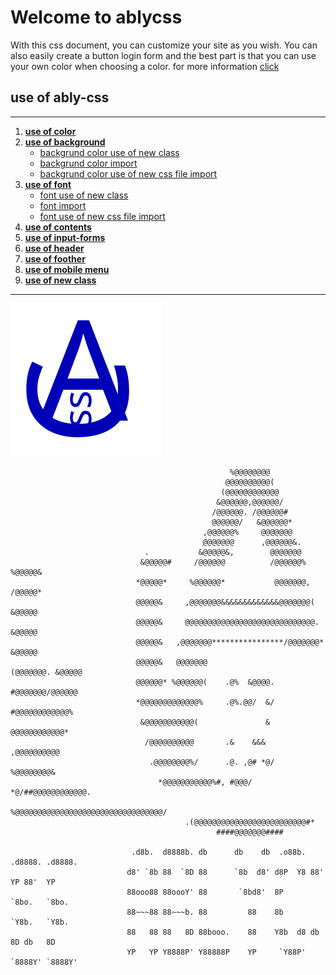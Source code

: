 # Welcome to ablycss
With this css document, you can customize your site as you wish. You can also easily create a button login form and the best part is that you can use your own color when choosing a color.
for more information [click](docs/docs.md)
## use of ably-css
---
1. **[use of color](docs/colors.md)**
2. **[use of background](colors.md)**
   - [backgrund color use of new class](colors.md)
   - [backgrund color import](colors.md)
   - [backgrund color use of new css file import](colors.md)
3. **[use of font](colors.md)**
   - [font use of new class](colors.md)
   - [font import](colors.md)
   - [font use of new css file import](colors.md)
4. **[use of contents](colors.md)**
5. **[use of input-forms](colors.md)**
6. **[use of header](colors.md)**
7. **[use of foother](colors.md)**
8. **[use of mobile menu](colors.md)**
9. **[use of new class](colors.md)**

---


![](img/ablycss.svg)

                                                     %@@@@@@@@                                      
                                                    @@@@@@@@@@(                                     
                                                   (@@@@@@@@@@@@                                    
                                                  &@@@@@@,@@@@@@/                                   
                                                 /@@@@@@. /@@@@@@#                                  
                                                 @@@@@@/   &@@@@@@*                                 
                                               ,@@@@@@%     @@@@@@@                                 
                                               @@@@@@@      ,@@@@@@&.                               
                                  .           &@@@@@&,        @@@@@@@                               
                                 &@@@@@#     /@@@@@@          /@@@@@@%    %@@@@@&                   
                                *@@@@@*     %@@@@@@*           @@@@@@@,    /@@@@@*                  
                                @@@@@&     ,@@@@@@@&&&&&&&&&&&&&@@@@@@@(    &@@@@@                  
                                @@@@@&     @@@@@@@@@@@@@@@@@@@@@@@@@@@@@.   &@@@@@                  
                                @@@@@&   ,@@@@@@@****************/@@@@@@@*  &@@@@@                  
                                @@@@@&   @@@@@@@                  (@@@@@@@. &@@@@@                  
                                @@@@@@* %@@@@@@(    .@%  &@@@@.    #@@@@@@@/@@@@@@                  
                                *@@@@@@@@@@@@@%     .@%.@@/  &/     #@@@@@@@@@@@@%                  
                                 &@@@@@@@@@@@(               &       @@@@@@@@@@@@*                  
                                  /@@@@@@@@@@       .&    &&&        ,@@@@@@@@@@                    
                                   .@@@@@@@@%/      .@. ,@# *@/      %@@@@@@@@&                     
                                     *@@@@@@@@@@@%#, #@@@/  *@/##@@@@@@@@@@@@.                      
                                        %@@@@@@@@@@@@@@@@@@@@@@@@@@@@@@@@@/                         
                                           .(@@@@@@@@@@@@@@@@@@@@@@@@@#*                            
                                                  ####@@@@@@@####   

                               .d8b.  d8888b. db      db    db  .o88b. .d8888. .d8888.
                              d8' `8b 88  `8D 88      `8b  d8' d8P  Y8 88'  YP 88'  YP
                              88ooo88 88oooY' 88       `8bd8'  8P      `8bo.   `8bo.  
                              88~~~88 88~~~b. 88         88    8b        `Y8b.   `Y8b.
                              88   88 88   8D 88booo.    88    Y8b  d8 db   8D db   8D
                              YP   YP Y8888P' Y88888P    YP     `Y88P' `8888Y' `8888Y'
